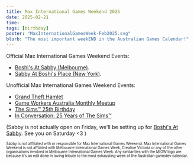 ```yaml
---
title: Max International Games Weekend 2025
date: 2025-02-21
time: 
tags: [birthday]
poster: "MaxInternationalGamesWeek-Feb2025.svg"
blurb: "The most important weekEND in the Australian Games Calendar!"
---
```


Official Max International Games Weekend Events:
* [Boshi's At Sabby (Melbourne)](../02-boshis-place).
* [Sabby At Boshi's Place (New York)](../02-sabby-at-boshis).

Unofficial Max International Games Weekend Events:
* [Grand Theft Hamlet](https://www.acmi.net.au/whats-on/big-screen-premiere-grand-theft-hamlet/)
* [Game Workers Australia Monthly Meetup](https://www.gameworkers.com.au/join/)
* [The Sims™ 25th Birthday](https://www.acmi.net.au/whats-on/sims-25/)
* [In Conversation: 25 Years of The Sims™](https://www.acmi.net.au/whats-on/sims-25-talk/)

(Sabby is not actually open on Friday, we'll be setting up for [Boshi's At Sabby](../02-boshis-place). See you on Saturday <3 )

<sub><sup>Sabby is not affiliated with or responsible for Max International Games Weekend. Max International Games Weekend is not affliated with Melbourne International Games Week, Creative Victoria or any of the other organisations involved in Melbourne International Games Week. Any similarities with the MIGW logo are because it's an edit done in loving tribute to the most exhausting week of the Australian gamedev calendar.</sub></sup>